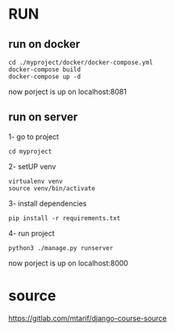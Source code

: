 

# RUN

## run on docker

```
cd ./myproject/docker/docker-compose.yml
docker-compose build 
docker-compose up -d

```
now porject is up on localhost:8081

## run on server
1- go to project
```
cd myproject
```

2- setUP venv
```
virtualenv venv
source venv/bin/activate
```
3- install dependencies

```
pip install -r requirements.txt
```
4- run project
```
python3 ./manage.py runserver
```

now porject is up on localhost:8000



# source 
https://gitlab.com/mtarif/django-course-source 
